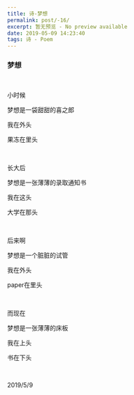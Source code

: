 ```yaml
---
title: 诗-梦想
permalink: post/-16/
excerpt: 暂无预览 - No preview available
date: 2019-05-09 14:23:40
tags: 诗 - Poem
---
```


### 梦想

<br>

小时候

梦想是一袋甜甜的喜之郎

我在外头

果冻在里头

<br>

长大后

梦想是一张薄薄的录取通知书

我在这头

大学在那头

<br>

后来啊

梦想是一个脏脏的试管

我在外头

paper在里头

<br>

而现在

梦想是一张薄薄的床板

我在上头

书在下头

<br>

2019/5/9

